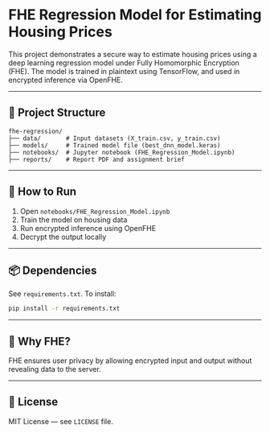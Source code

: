 # FHE Regression Model for Estimating Housing Prices

This project demonstrates a secure way to estimate housing prices using a deep learning regression model under Fully Homomorphic Encryption (FHE). The model is trained in plaintext using TensorFlow, and used in encrypted inference via OpenFHE.

---

## 📁 Project Structure

```
fhe-regression/
├── data/       # Input datasets (X_train.csv, y_train.csv)
├── models/     # Trained model file (best_dnn_model.keras)
├── notebooks/  # Jupyter notebook (FHE_Regression_Model.ipynb)
├── reports/    # Report PDF and assignment brief
```

---

## 🚀 How to Run

1. Open `notebooks/FHE_Regression_Model.ipynb`
2. Train the model on housing data
3. Run encrypted inference using OpenFHE
4. Decrypt the output locally

---

## 📦 Dependencies

See `requirements.txt`. To install:

```bash
pip install -r requirements.txt
```

---

## 🔐 Why FHE?

FHE ensures user privacy by allowing encrypted input and output without revealing data to the server.

---

## 📄 License

MIT License — see `LICENSE` file.